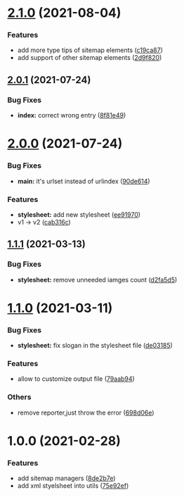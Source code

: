 # [2.1.0](https://github.com/CBW2007/sitemap-manager/compare/v2.0.1...v2.1.0) (2021-08-04)


### Features

* add more type tips of sitemap elements ([c19ca87](https://github.com/CBW2007/sitemap-manager/commit/c19ca876c295fd3d0df66cde1bc1bdd7fc79a6a1))
* add support of other sitemap elements ([2d9f820](https://github.com/CBW2007/sitemap-manager/commit/2d9f8207010878289512deb930020b955f8fec27))



## [2.0.1](https://github.com/CBW2007/sitemap-manager/compare/v2.0.0...v2.0.1) (2021-07-24)


### Bug Fixes

* **index:** correct wrong entry ([8f81e49](https://github.com/CBW2007/sitemap-manager/commit/8f81e4971eb6d244b4d8f6eac83375119c938686))



# [2.0.0](https://github.com/CBW2007/sitemap-manager/compare/v1.1.1...v2.0.0) (2021-07-24)


### Bug Fixes

* **main:** it's urlset instead of urlindex ([90de614](https://github.com/CBW2007/sitemap-manager/commit/90de614156d8db37173d1b71c7410874dc744893))


### Features

* **stylesheet:** add new stylesheet ([ee91970](https://github.com/CBW2007/sitemap-manager/commit/ee919703431de068e3d1957fdb4835ab256cf91c))
* v1 -> v2 ([cab316c](https://github.com/CBW2007/sitemap-manager/commit/cab316cdeafa2ac01900003e9d9348f3c99c778e))



## [1.1.1](https://github.com/CBW2007/sitemap-manager/compare/v1.1.0...v1.1.1) (2021-03-13)


### Bug Fixes

* **stylesheet:** remove unneeded iamges count ([d2fa5d5](https://github.com/CBW2007/sitemap-manager/commit/d2fa5d59ca6e218dfb7486234ea4da85ac9ef0a0))



# [1.1.0](https://github.com/CBW2007/sitemap-manager/compare/v1.0.0...v1.1.0) (2021-03-11)


### Bug Fixes

* **stylesheet:** fix slogan in the stylesheet file ([de03185](https://github.com/CBW2007/sitemap-manager/commit/de03185339ace1d018ecc1e910a452d3808e9b8f))


### Features

* allow to customize output file ([79aab94](https://github.com/CBW2007/sitemap-manager/commit/79aab94819582f9ca1a914e9b162e13e126c8355))


### Others

* remove reporter,just throw the error ([698d06e](https://github.com/CBW2007/sitemap-manager/commit/698d06e44708f822a839c4d11fcccdd7e68522c7))


# 1.0.0 (2021-02-28)

### Features

* add sitemap managers ([8de2b7e](https://github.com/CBW2007/sitemap-manager/commit/8de2b7ea0db060a2b01c614e48f79e55b7fb015b))
* add xml styelsheet into utils ([75e92ef](https://github.com/CBW2007/sitemap-manager/commit/75e92ef81bc9b245e24ddc5f4f1b030981fdf56a))